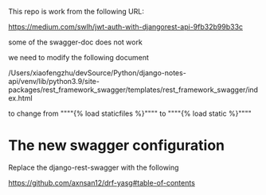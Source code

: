 This repo is work from the following URL:

https://medium.com/swlh/jwt-auth-with-djangorest-api-9fb32b99b33c

some of the swagger-doc does not work 

we need to modify the following document

/Users/xiaofengzhu/devSource/Python/django-notes-api/venv/lib/python3.9/site-packages/rest_framework_swagger/templates/rest_framework_swagger/index.html

to change from """"{% load staticfiles %}"""" to """"{% load static %}""""


# The new swagger configuration
Replace the django-rest-swagger with the following

https://github.com/axnsan12/drf-yasg#table-of-contents

